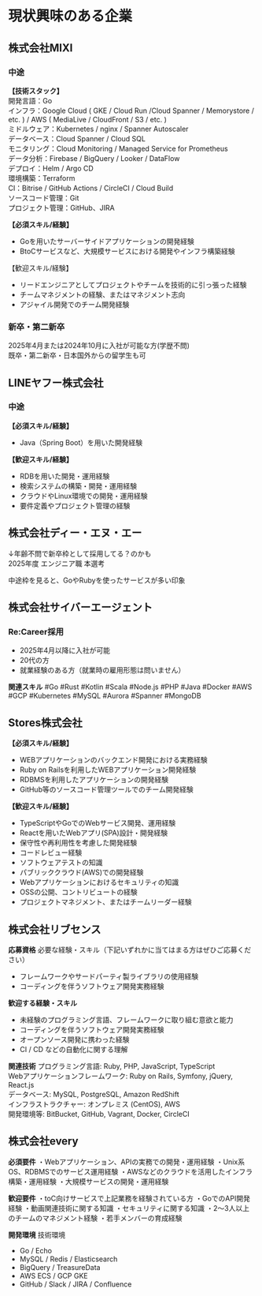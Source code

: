 # 現状興味のある企業

## 株式会社MIXI
### 中途
**【技術スタック】** </br>
開発言語：Go </br>
インフラ：Google Cloud ( GKE / Cloud Run /Cloud Spanner / Memorystore / etc. ) / AWS ( MediaLive / CloudFront / S3 / etc. ) </br>
ミドルウェア：Kubernetes / nginx / Spanner Autoscaler </br>
データベース：Cloud Spanner / Cloud SQL </br>
モニタリング：Cloud Monitoring / Managed Service for Prometheus </br>
データ分析：Firebase / BigQuery / Looker / DataFlow </br>
デプロイ：Helm / Argo CD </br>
環境構築：Terraform </br>
CI：Bitrise / GitHub Actions / CircleCI / Cloud Build </br>
ソースコード管理：Git </br>
プロジェクト管理：GitHub、JIRA </br>

**【必須スキル/経験】** </br>
- Goを用いたサーバーサイドアプリケーションの開発経験
- BtoCサービスなど、大規模サービスにおける開発やインフラ構築経験

【歓迎スキル/経験】
- リードエンジニアとしてプロジェクトやチームを技術的に引っ張った経験
- チームマネジメントの経験、またはマネジメント志向
- アジャイル開発でのチーム開発経験

### 新卒・第二新卒
2025年4月または2024年10月に入社が可能な方(学歴不問)</br>
既卒・第二新卒・日本国外からの留学生も可



## LINEヤフー株式会社
### 中途
**【必須スキル/経験】** </br>
- Java（Spring Boot）を用いた開発経験

**【歓迎スキル/経験】**
- RDBを用いた開発・運用経験
- 検索システムの構築・開発・運用経験
- クラウドやLinux環境での開発・運用経験
- 要件定義やプロジェクト管理の経験


## 株式会社ディー・エヌ・エー
↓年齢不問で新卒枠として採用してる？のかも</br>
2025年度 エンジニア職 本選考</br>

中途枠を見ると、GoやRubyを使ったサービスが多い印象

## 株式会社サイバーエージェント
### Re:Career採用
- 2025年4月以降に入社が可能
- 20代の方
- 就業経験のある方（就業時の雇用形態は問いません）

**関連スキル**
#Go #Rust  #Kotlin #Scala #Node.js #PHP #Java #Docker #AWS #GCP #Kubernetes #MySQL #Aurora #Spanner #MongoDB


## Stores株式会社
**【必須スキル/経験】** </br>
- WEBアプリケーションのバックエンド開発における実務経験
- Ruby on Railsを利用したWEBアプリケーション開発経験 
- RDBMSを利用したアプリケーションの開発経験
- GitHub等のソースコード管理ツールでのチーム開発経験

**【歓迎スキル/経験】**
- TypeScriptやGoでのWebサービス開発、運用経験
- Reactを用いたWebアプリ(SPA)設計・開発経験
- 保守性や再利用性を考慮した開発経験
- コードレビュー経験
- ソフトウェアテストの知識
- パブリッククラウド(AWS)での開発経験
- Webアプリケーションにおけるセキュリティの知識
- OSSの公開、コントリビュートの経験
- プロジェクトマネジメント、またはチームリーダー経験


## 株式会社リブセンス

**応募資格**
必要な経験・スキル（下記いずれかに当てはまる方はぜひご応募ください）</br>
- フレームワークやサードパーティ製ライブラリの使用経験
- コーディングを伴うソフトウェア開発実務経験

**歓迎する経験・スキル**
- 未経験のプログラミング言語、フレームワークに取り組む意欲と能力
- コーディングを伴うソフトウェア開発実務経験
- オープンソース開発に携わった経験
- CI / CD などの自動化に関する理解

**関連技術**
プログラミング言語: Ruby, PHP, JavaScript, TypeScript</br>
Webアプリケーションフレームワーク: Ruby on Rails, Symfony, jQuery, React.js</br>
データベース: MySQL, PostgreSQL, Amazon RedShift</br>
インフラストラクチャー: オンプレミス (CentOS), AWS</br>
開発環境等: BitBucket, GitHub, Vagrant, Docker, CircleCI</br>

## 株式会社every
**必須要件**
・Webアプリケーション、APIの実務での開発・運用経験
・Unix系OS、RDBMSでのサービス運用経験
・AWSなどのクラウドを活用したインフラ構築・運用経験
・大規模サービスの開発・運用経験

**歓迎要件**
・toC向けサービスで上記業務を経験されている方
・GoでのAPI開発経験
・動画関連技術に関する知識
・セキュリティに関する知識
・2〜3人以上のチームのマネジメント経験
・若手メンバーの育成経験

**開発環境**
技術環境
- Go / Echo
- MySQL / Redis / Elasticsearch
- BigQuery / TreasureData
- AWS ECS / GCP GKE
- GitHub / Slack / JIRA / Confluence

